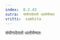 ```yaml
---
index:  8.2.43
sutra:  संयोगादेरातो धातोर्यण्वतः
vritti:  samhita 
---
```


संयोगादेरातो धातोर्यण्वतः

